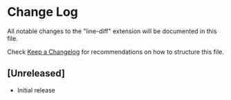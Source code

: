 # Change Log

All notable changes to the "line-diff" extension will be documented in this file.

Check [Keep a Changelog](http://keepachangelog.com/) for recommendations on how to structure this file.

## [Unreleased]

- Initial release